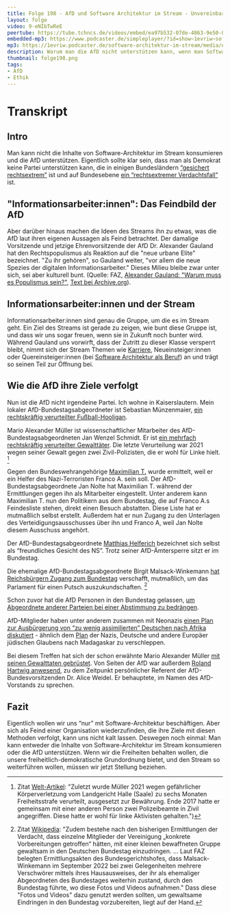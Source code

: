 ```yaml
---
title: Folge 198 - AfD und Software Architektur im Stream - Unvereinbar
layout: folge
video: 9-eNIbTwReE
peertube: https://tube.tchncs.de/videos/embed/ea97b532-07de-4863-9e50-045bf2a5ef6c
embedded-mp3: https://www.podcaster.de/simpleplayer/?id=show~1evriw~software-architektur-im-stream~pod-b9955949659dbc8b56d07f8e3c&v=1706025552
mp3: https://1evriw.podcaster.de/software-architektur-im-stream/media/AfD_vs_Stream.mp3
description: Warum man die AfD nicht unterstützen kann, wenn man Software Architektur im Stream konsumiert. 
thumbnail: folge198.png
tags:
- AfD
- Ethik
---
```


# Transkript

## Intro

Man kann nicht die Inhalte von Software-Architektur im Stream
konsumieren und die AfD unterstützen. Eigentlich sollte klar sein,
dass man als Demokrat keine Partei unterstützen kann, die in einigen
Bundesländern [“gesichert
rechtsextrem”](https://www.tagesschau.de/inland/innenpolitik/verfassungsschutz-beobachtung-102.html
) ist und auf Bundesebene [ein “rechtsextremer
Verdachtsfall”](https://www.spiegel.de/politik/deutschland/verfassungsschutz-darf-afd-als-verdachtsfall-beobachten-a-b4061d12-da2c-4e6c-ba24-956c837eaf53)
ist.

## "Informationsarbeiter:innen": Das Feindbild der AfD

Aber darüber hinaus machen die Ideen des Streams ihn zu etwas, was die
AfD laut ihren eigenen Aussagen als Feind betrachtet. Der damalige
Vorsitzende und jetzige Ehrenvorsitzende der AfD Dr. Alexander Gauland
hat den Rechtspopulismus als Reaktion auf die "neue urbane Elite"
bezeichnet. "Zu ihr gehören", so Gauland weiter, "vor allem die neue
Spezies der digitalen Informationsarbeiter." Dieses Milieu bleibe zwar
unter sich, sei aber kulturell bunt. (Quelle: FAZ, [Alexander Gauland:
"Warum muss es Populismus
sein?"](https://www.faz.net/aktuell/politik/inland/alexander-gauland-warum-muss-es-populismus-sein-15823206.html),
[Text bei
Archive.org](https://archive.org/details/alexander-gauland-warum-muss-es-populismus-sein)).

## Informationsarbeiter:innen und der Stream

Informationsarbeiter:innen sind genau die Gruppe, um die es im Stream
geht. Ein Ziel des Streams ist gerade zu zeigen, wie bunt diese Gruppe
ist, und dass wir uns sogar freuen, wenn sie in Zukunft noch bunter
wird. Während Gauland uns vorwirft, dass der Zutritt zu dieser Klasse
versperrt bleibt, nimmt sich der Stream Themen wie
[Karriere](https://software-architektur.tv/tags.html#Karriere),
Neueinsteiger:innen oder Quereinsteiger:innen (bei [Software
Architektur als Beruf](https://software-architektur.tv/beruf.html)) an
und trägt so seinen Teil zur Öffnung bei.

## Wie die AfD ihre Ziele verfolgt

Nun ist die AfD nicht irgendeine Partei. Ich wohne in
Kaiserslautern. Mein lokaler AfD-Bundestagsabgeordneter ist Sebastian
Münzenmaier, [ein rechtskräftig verurteilter
Fußball-Hooligan](https://de.wikipedia.org/wiki/Sebastian_M%C3%BCnzenmaier#Strafverfahren). 

Mario Alexander Müller ist wissenschaftlicher Mitarbeiter des
AfD-Bundestagsabgeordneten Jan Wenzel Schmidt.  Er ist [ein mehrfach
rechtskräftig verurteilter
Gewalttäter](https://www.welt.de/politik/deutschland/article241336069/AfD-Bundestagsabgeordneter-beschaeftigt-rechtsextremen-Gewalttaeter.html). Die
letzte Verurteilung war 2021 wegen seiner Gewalt gegen zwei
Zivil-Polizisten, die er wohl für Linke hielt. [^1]

[^1]: Zitat [Welt-Artikel](https://www.welt.de/politik/deutschland/article241336069/AfD-Bundestagsabgeordneter-beschaeftigt-rechtsextremen-Gewalttaeter.html): "Zuletzt wurde Müller 2021 wegen gefährlicher Körperverletzung vom Landgericht Halle (Saale) zu sechs Monaten Freiheitsstrafe verurteilt, ausgesetzt zur Bewährung. Ende 2017 hatte er gemeinsam mit einer anderen Person zwei Polizeibeamte in Zivil angegriffen. Diese hatte er wohl für linke Aktivisten gehalten.")

Gegen den Bundeswehrangehörige [Maximilian
T.](https://de.wikipedia.org/wiki/Hannibal_(Netzwerk)#Maximilian_T. )
wurde ermittelt, weil er ein Helfer des Nazi-Terroristen Franco
A. sein soll. Der AfD-Bundestagsabgeordnete Jan Nolte hat Maximilian
T. während der Ermittlungen gegen ihn als Mitarbeiter
eingestellt. Unter anderem kann Maximilian T. nun den Politikern aus
dem Bundestag, die auf Franco A.s Feindesliste stehen, direkt einen
Besuch abstatten. Diese Liste hat er mutmaßlich selbst
erstellt. Außerdem hat er nun Zugang zu den Unterlagen des
Verteidigungsausschusses über ihn und Franco A, weil Jan Nolte diesem
Ausschuss angehört.

Der AfD-Bundestagsabgeordnete [Matthias
Helferich](https://de.wikipedia.org/wiki/Matthias_Helferich#%E2%80%9ENazi-Aff%C3%A4re%E2%80%9C)
bezeichnet sich selbst als “freundliches Gesicht des NS”. Trotz seiner
AfD-Ämtersperre sitzt er im Bundestag.

Die ehemalige AfD-Bundestagsabgeordnete Birgit Malsack-Winkemann [hat
Reichsbürgern Zugang zum
Bundestag](https://de.wikipedia.org/wiki/Birgit_Malsack-Winkemann#Festnahme_und_Prozess_wegen_Terrorverdachts)
verschafft, mutmaßlich, um das Parlament für einen Putsch
auszukundschaften. [^2]

[^2]: Zitat [Wikipedia](https://de.wikipedia.org/wiki/Birgit_Malsack-Winkemann#Festnahme_und_Prozess_wegen_Terrorverdachts): "Zudem bestehe nach den bisherigen Ermittlungen der Verdacht, dass einzelne Mitglieder der Vereinigung „konkrete Vorbereitungen getroffen“ hätten, mit einer kleinen bewaffneten Gruppe gewaltsam in den Deutschen Bundestag einzudringen. ... Laut FAZ belegten Ermittlungsakten des Bundesgerichtshofes, dass Malsack-Winkemann im September 2022 bei zwei Gelegenheiten mehrere Verschwörer mittels ihres Hausausweises, der ihr als ehemaliger Abgeordneten des Bundestages weiterhin zustand, durch den Bundestag führte, wo diese Fotos und Videos aufnahmen." Dass diese "Fotos und Videos" dazu genutzt werden sollten, um gewaltsame Eindringen in den Bundestag vorzubereiten, liegt auf der Hand.

Schon zuvor hat die AfD Personen in den Bundestag gelassen, [um
Abgeordnete anderer Parteien bei einer Abstimmung zu
bedrängen](https://www.welt.de/politik/deutschland/article220442692/AfD-schleust-offenbar-Querdenker-in-den-Bundestag.html).

AfD-Mitglieder haben unter anderem zusammen mit Neonazis [einen Plan
zur Ausbürgerung von “zu wenig assimilierten” Deutschen nach Afrika
diskutiert](https://correctiv.org/aktuelles/neue-rechte/2024/01/10/geheimplan-remigration-vertreibung-afd-rechtsextreme-november-treffen/) -
ähnlich dem [Plan](https://de.wikipedia.org/wiki/Madagaskarplan) der
Nazis, Deutsche und andere Europäer jüdischen Glaubens nach Madagaskar
zu verschleppen.

Bei diesem Treffen hat sich der schon erwähnte Mario Alexander Müller
[mit seinen Gewalttaten
gebrüstet](https://correctiv.org/aktuelles/neue-rechte/2024/01/17/geheimtreffen-in-potsdam-afd-mitarbeiter-bruestet-sich-mit-gewalt/). Von
Seiten der AfD war außerdem [Roland Hartwig
anwesend](https://correctiv.org/aktuelles/neue-rechte/2024/01/10/geheimplan-remigration-vertreibung-afd-rechtsextreme-november-treffen/),
zu dem Zeitpunkt persönlicher Referent der AfD-Bundesvorsitzenden
Dr. Alice Weidel. Er behauptete, im Namen des AfD-Vorstands zu
sprechen.

## Fazit

Eigentlich wollen wir uns “nur”  mit Software-Architektur
beschäftigen. Aber sich als Feind einer Organisation wiederzufinden,
die ihre Ziele mit diesen Methoden verfolgt, kann uns nicht kalt
lassen. Deswegen noch einmal: Man kann entweder die Inhalte von
Software-Architektur im Stream konsumieren oder die AfD unterstützen.
Wenn wir die Freiheiten behalten wollen, die unsere
freiheitlich-demokratische Grundordnung bietet, und den Stream so
weiterführen wollen, müssen wir jetzt Stellung beziehen.
